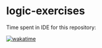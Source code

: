 # logic-exercises

Time spent in IDE for this repository:

[![wakatime](https://wakatime.com/badge/github/tiagosathler/logic-exercises.svg?style=social)](https://wakatime.com/badge/github/tiagosathler/logic-exercises)
